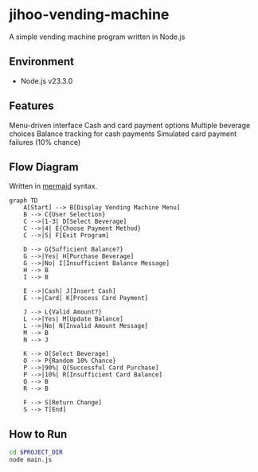 # jihoo-vending-machine

A simple vending machine program written in Node.js

## Environment

- Node.js v23.3.0

## Features

Menu-driven interface
Cash and card payment options
Multiple beverage choices
Balance tracking for cash payments
Simulated card payment failures (10% chance)

## Flow Diagram

Written in [mermaid](https://github.com/mermaid-js/mermaid) syntax.

```mermaid
graph TD
    A[Start] --> B[Display Vending Machine Menu]
    B --> C{User Selection}
    C -->|1-3| D[Select Beverage]
    C -->|4| E{Choose Payment Method}
    C -->|5| F[Exit Program]
    
    D --> G{Sufficient Balance?}
    G -->|Yes| H[Purchase Beverage]
    G -->|No| I[Insufficient Balance Message]
    H --> B
    I --> B
    
    E -->|Cash| J[Insert Cash]
    E -->|Card| K[Process Card Payment]
    
    J --> L{Valid Amount?}
    L -->|Yes| M[Update Balance]
    L -->|No| N[Invalid Amount Message]
    M --> B
    N --> J
    
    K --> O[Select Beverage]
    O --> P{Random 10% Chance}
    P -->|90%| Q[Successful Card Purchase]
    P -->|10%| R[Insufficient Card Balance]
    Q --> B
    R --> B
    
    F --> S[Return Change]
    S --> T[End]
```

## How to Run
```bash
cd $PROJECT_DIR
node main.js
```
